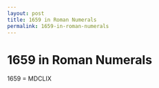 ```yaml
---
layout: post
title: 1659 in Roman Numerals
permalink: 1659-in-roman-numerals
---
```


# 1659 in Roman Numerals

1659 = MDCLIX

